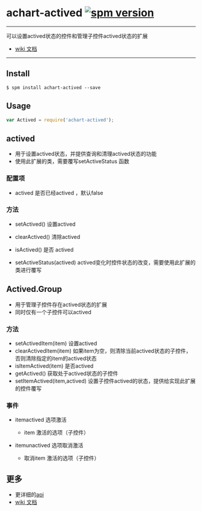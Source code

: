 # achart-actived [![spm version](http://spmjs.io/badge/achart-actived)](http://spmjs.io/package/achart-actived)

---

可以设置actived状态的控件和管理子控件actived状态的扩展

  * [wiki 文档](wiki/)

---

## Install

```
$ spm install achart-actived --save
```

## Usage

```js
var Actived = require('achart-actived');

```

## actived

  * 用于设置actived状态，并提供查询和清理actived状态的功能
  * 使用此扩展的类，需要覆写setActiveStatus 函数

### 配置项

  * actived 是否已经actived ，默认false

### 方法

  * setActived() 设置actived
  * clearActived() 清除actived
  * isActived() 是否 actived

  * setActiveStatus(actived) actived变化时控件状态的改变，需要使用此扩展的类进行覆写

## Actived.Group

  * 用于管理子控件存在actived状态的扩展
  * 同时仅有一个子控件可以actived

### 方法

  * setActivedItem(item) 设置actived
  * clearActivedItem(item) 如果item为空，则清除当前actived状态的子控件，否则清除指定的item的actived状态
  * isItemActived(item) 是否actived
  * getActived() 获取处于actived状态的子控件
  * setItemActived(item,actived) 设置子控件actived的状态，提供给实现此扩展的控件覆写

### 事件

  * itemactived 选项激活

    * item 激活的选项（子控件）

  * itemunactived 选项取消激活

    * 取消item 激活的选项（子控件）

## 更多

  * 更详细的[api](http://acharts.github.io/acharts-api/api/index.html#!/api/Chart.Actived)
  * [wiki 文档](wiki/)